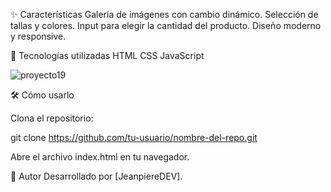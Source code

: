 ✨ Características
Galería de imágenes con cambio dinámico.
Selección de tallas y colores.
Input para elegir la cantidad del producto.
Diseño moderno y responsive.


🚀 Tecnologías utilizadas
HTML
CSS
JavaScript



![proyecto19](https://github.com/user-attachments/assets/94dd34ec-1854-4f8b-9afe-43d479e4352d)



🛠️ Cómo usarlo

Clona el repositorio:

git clone https://github.com/tu-usuario/nombre-del-repo.git


Abre el archivo index.html en tu navegador.

📌 Autor
Desarrollado por [JeanpiereDEV].
